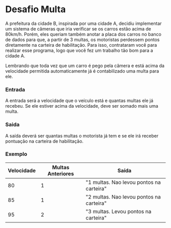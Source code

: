 # Desafio Multa
A prefeitura da cidade B, inspirada por uma cidade A, decidiu implementar um sistema de câmeras que iria verificar se os carros estão acima de 80km/h. Porém, eles queriam também anotar a placa dos carros no banco de dados para que, a partir de 3 multas, os motoristas perdessem pontos diretamente na carteira de habilitação. Para isso, contrataram você para realizar esse programa, logo que você fez um trabalho tão bom para a cidade A.

Lembrando que toda vez que um carro é pego pela câmera e está acima da velocidade permitida automaticamente já é contabilizado uma multa para ele.

### Entrada
A entrada será a velocidade que o veículo está e quantas multas ele já recebeu. Se ele estiver acima da velocidade, deve ser somado mais uma multa.

### Saida
A saída deverá ser quantas multas o motorista já tem e se ele irá receber pontuação na carteira de habilitação.

### Exemplo
| Velocidade | Multas Anteriores | Saída                                      |
|------------|-------------------|--------------------------------------------|
| 80         | 1                 | "1 multas. Nao levou pontos na carteira"   |
| 85         | 1                 | "2 multas. Nao levou pontos na carteira"   |
| 95         | 2                 | "3 multas. Levou pontos na carteira"       |
